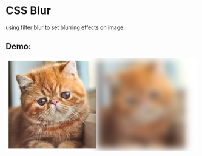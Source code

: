 # CSS Blur

using filter:blur to set blurring effects on image.

## Demo:

![blur kitty](/img/css-blur.png)
